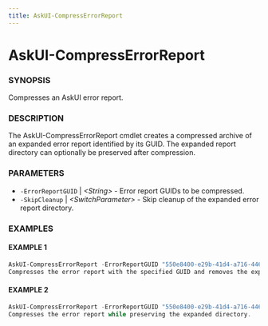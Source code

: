 ```yaml
---
title: AskUI-CompressErrorReport
---
```


# AskUI-CompressErrorReport

### SYNOPSIS

Compresses an AskUI error report.

### DESCRIPTION

The AskUI-CompressErrorReport cmdlet creates a compressed archive of an expanded error report 
identified by its GUID. The expanded report directory can optionally be preserved after compression.

### PARAMETERS

- `-ErrorReportGUID` | _&lt;String&gt;_ - Error report GUIDs to be compressed. 
- `-SkipCleanup` | _&lt;SwitchParameter&gt;_ - Skip cleanup of the expanded error report directory.

### EXAMPLES

#### EXAMPLE 1

```powershell
AskUI-CompressErrorReport -ErrorReportGUID "550e8400-e29b-41d4-a716-446655440000"
Compresses the error report with the specified GUID and removes the expanded directory.
```
 
#### EXAMPLE 2

```powershell
AskUI-CompressErrorReport -ErrorReportGUID "550e8400-e29b-41d4-a716-446655440000" -SkipCleanup
Compresses the error report while preserving the expanded directory.
```

